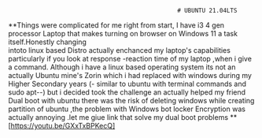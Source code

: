                                                     # UBUNTU 21.04LTS
**Things were complicated for me right from start, I have i3 4 gen processor Laptop 
that makes turning on browser on Windows 11 a task itself.Honestly changing    
intoto linux based Distro actually enchanced my laptop's capabilities particularly if you look at response -reaction time of my laptop ,when i give a command.
Although i have a linux based operating system its not an actually Ubuntu
mine's Zorin which i had replaced with windows during my Higher Secondary years (- similar to ubuntu with terminal commands and sudo apt--)
but i decided took the challenge an actually helped my friend Dual boot with ubuntu
there was the risk of deleting windows while creating  partition of ubuntu ,the problem with Windows bot locker Encryption was actually annoying .let me giue link that solve my dual boot problems **
                                                      [https://youtu.be/GXxTxBPKecQ]
                          
